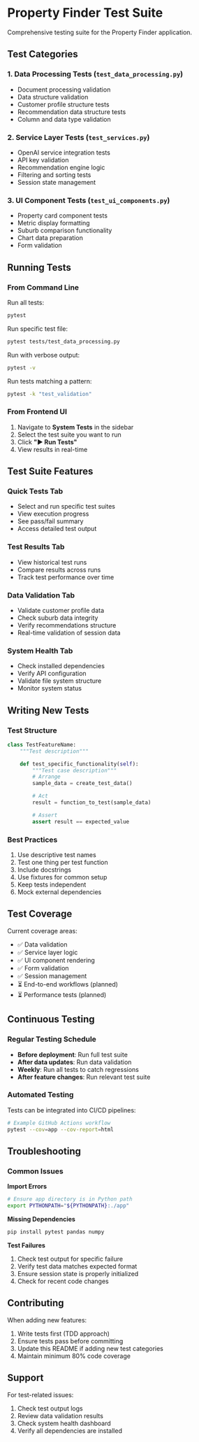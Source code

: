 # Property Finder Test Suite

Comprehensive testing suite for the Property Finder application.

## Test Categories

### 1. Data Processing Tests (`test_data_processing.py`)
- Document processing validation
- Data structure validation
- Customer profile structure tests
- Recommendation data structure tests
- Column and data type validation

### 2. Service Layer Tests (`test_services.py`)
- OpenAI service integration tests
- API key validation
- Recommendation engine logic
- Filtering and sorting tests
- Session state management

### 3. UI Component Tests (`test_ui_components.py`)
- Property card component tests
- Metric display formatting
- Suburb comparison functionality
- Chart data preparation
- Form validation

## Running Tests

### From Command Line

Run all tests:
```bash
pytest
```

Run specific test file:
```bash
pytest tests/test_data_processing.py
```

Run with verbose output:
```bash
pytest -v
```

Run tests matching a pattern:
```bash
pytest -k "test_validation"
```

### From Frontend UI

1. Navigate to **System Tests** in the sidebar
2. Select the test suite you want to run
3. Click **"▶️ Run Tests"**
4. View results in real-time

## Test Suite Features

### Quick Tests Tab
- Select and run specific test suites
- View execution progress
- See pass/fail summary
- Access detailed test output

### Test Results Tab
- View historical test runs
- Compare results across runs
- Track test performance over time

### Data Validation Tab
- Validate customer profile data
- Check suburb data integrity
- Verify recommendations structure
- Real-time validation of session data

### System Health Tab
- Check installed dependencies
- Verify API configuration
- Validate file system structure
- Monitor system status

## Writing New Tests

### Test Structure
```python
class TestFeatureName:
    """Test description"""

    def test_specific_functionality(self):
        """Test case description"""
        # Arrange
        sample_data = create_test_data()

        # Act
        result = function_to_test(sample_data)

        # Assert
        assert result == expected_value
```

### Best Practices
1. Use descriptive test names
2. Test one thing per test function
3. Include docstrings
4. Use fixtures for common setup
5. Keep tests independent
6. Mock external dependencies

## Test Coverage

Current coverage areas:
- ✅ Data validation
- ✅ Service layer logic
- ✅ UI component rendering
- ✅ Form validation
- ✅ Session management
- ⏳ End-to-end workflows (planned)
- ⏳ Performance tests (planned)

## Continuous Testing

### Regular Testing Schedule
- **Before deployment**: Run full test suite
- **After data updates**: Run data validation
- **Weekly**: Run all tests to catch regressions
- **After feature changes**: Run relevant test suite

### Automated Testing
Tests can be integrated into CI/CD pipelines:
```bash
# Example GitHub Actions workflow
pytest --cov=app --cov-report=html
```

## Troubleshooting

### Common Issues

**Import Errors**
```bash
# Ensure app directory is in Python path
export PYTHONPATH="${PYTHONPATH}:./app"
```

**Missing Dependencies**
```bash
pip install pytest pandas numpy
```

**Test Failures**
1. Check test output for specific failure
2. Verify test data matches expected format
3. Ensure session state is properly initialized
4. Check for recent code changes

## Contributing

When adding new features:
1. Write tests first (TDD approach)
2. Ensure tests pass before committing
3. Update this README if adding new test categories
4. Maintain minimum 80% code coverage

## Support

For test-related issues:
1. Check test output logs
2. Review data validation results
3. Check system health dashboard
4. Verify all dependencies are installed

